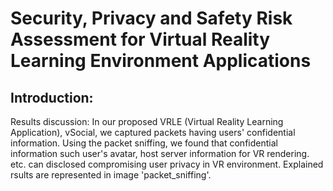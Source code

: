 #                        Security, Privacy and Safety Risk Assessment for Virtual Reality Learning Environment Applications

## Introduction:


Results discussion:
In our proposed VRLE (Virtual Reality Learning Application), vSocial, we captured packets having users' confidential information. Using the packet sniffing, we found that confidential information such user's avatar, host server information for VR rendering. etc. can disclosed compromising user privacy in VR environment. Explained rsults are represented in image 'packet_sniffing'.
